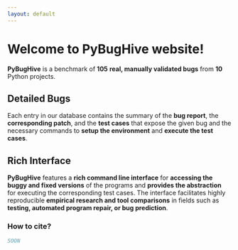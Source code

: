 ```yaml
---
layout: default
---
```


# Welcome to PyBugHive website!

<strong>PyBugHive</strong> is a benchmark of <strong>105</strong> <strong>real, manually validated bugs</strong> from <strong>10</strong> Python projects.

## Detailed Bugs
Each entry in our database contains the summary of the <strong>bug report</strong>, the <strong>corresponding patch</strong>, and the <strong>test cases</strong> that expose the given bug and the necessary commands to <strong>setup the environment</strong> and <strong>execute the test cases</strong>.

## Rich Interface
<strong>PyBugHive</strong> features a <strong>rich command line interface</strong> for <strong>accessing the buggy and fixed versions</strong> of the programs and <strong>provides the abstraction</strong> for executing the corresponding test cases.
The interface facilitates highly reproducible <strong>empirical research and tool comparisons</strong> in fields such as <strong>testing, automated program repair, or bug prediction</strong>.

### How to cite?

```bib
SOON
```
